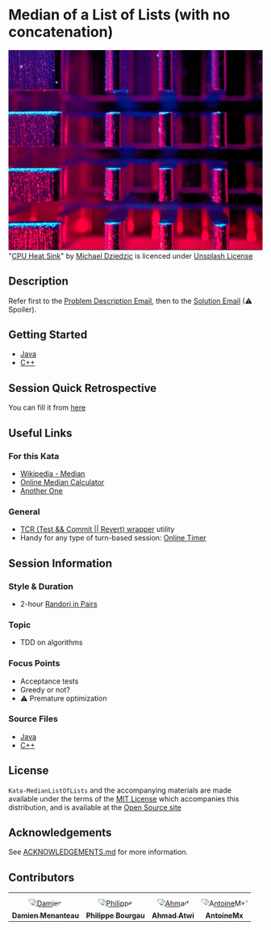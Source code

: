 # Median of a List of Lists (with no concatenation)

![Kata Image](images/CPU.jpg) <br>
"[CPU Heat Sink](https://unsplash.com/photos/nLFqr9Mr9H8)" by [Michael Dziedzic](https://unsplash.com/@lazycreekimages) is licenced under [Unsplash License](https://unsplash.com/license)

## Description

Refer first to the [Problem Description Email](doc/Email1-ProblemDescription.md),
then to the [Solution Email](doc/Email2-Solution.md) (⚠ Spoiler).

## Getting Started

- [Java](java/GETTING_STARTED.md)
- [C++](cpp/GETTING_STARTED.md)

## Session Quick Retrospective

You can fill it from [here](QuickRetrospective.md)

## Useful Links

### For this Kata

- [Wikipedia - Median](https://en.wikipedia.org/wiki/Median)
- [Online Median Calculator](https://www.easycalculation.com/statistics/median-calculator.php)
- [Another One](http://www.alcula.com/calculators/statistics/median/)

### General

- [TCR (Test && Commit || Revert) wrapper](tcr/TCR.md) utility
- Handy for any type of turn-based session: [Online Timer](https://agility.jahed.dev/)

## Session Information

### Style & Duration

- 2-hour [Randori in Pairs](doc/RandoriInPairs.md)

### Topic

- TDD on algorithms

### Focus Points

- Acceptance tests
- Greedy or not?
- ⚠ Premature optimization

### Source Files

- [Java](java)
- [C++](cpp)

## License

`Kata-MedianListOfLists` and the accompanying materials are made available
under the terms of the [MIT License](LICENSE.md) which accompanies this
distribution, and is available at the [Open Source site](https://opensource.org/licenses/MIT)

## Acknowledgements

See [ACKNOWLEDGEMENTS.md](ACKNOWLEDGEMENTS.md) for more information.

## Contributors

<table>
<tr>
    <td align="center" style="word-wrap: break-word; width: 150.0; height: 150.0">
        <a href=https://github.com/mengdaming>
            <img src=https://avatars.githubusercontent.com/u/1313765?v=4 width="100;"  style="border-radius:50%;align-items:center;justify-content:center;overflow:hidden;padding-top:10px" alt=Damien Menanteau/>
            <br />
            <sub style="font-size:14px"><b>Damien Menanteau</b></sub>
        </a>
    </td>
    <td align="center" style="word-wrap: break-word; width: 150.0; height: 150.0">
        <a href=https://github.com/philou>
            <img src=https://avatars.githubusercontent.com/u/23983?v=4 width="100;"  style="border-radius:50%;align-items:center;justify-content:center;overflow:hidden;padding-top:10px" alt=Philippe Bourgau/>
            <br />
            <sub style="font-size:14px"><b>Philippe Bourgau</b></sub>
        </a>
    </td>
    <td align="center" style="word-wrap: break-word; width: 150.0; height: 150.0">
        <a href=https://github.com/aatwi>
            <img src=https://avatars.githubusercontent.com/u/11088496?v=4 width="100;"  style="border-radius:50%;align-items:center;justify-content:center;overflow:hidden;padding-top:10px" alt=Ahmad Atwi/>
            <br />
            <sub style="font-size:14px"><b>Ahmad Atwi</b></sub>
        </a>
    </td>
    <td align="center" style="word-wrap: break-word; width: 150.0; height: 150.0">
        <a href=https://github.com/AntoineMx>
            <img src=https://avatars.githubusercontent.com/u/77109701?v=4 width="100;"  style="border-radius:50%;align-items:center;justify-content:center;overflow:hidden;padding-top:10px" alt=AntoineMx/>
            <br />
            <sub style="font-size:14px"><b>AntoineMx</b></sub>
        </a>
    </td>
</tr>
</table>
